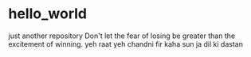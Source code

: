 # hello_world
just another repository
Don't let the fear of losing be greater than the excitement of winning.
yeh raat yeh chandni fir kaha
sun ja dil ki dastan 
